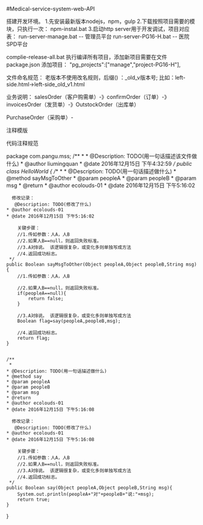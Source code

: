 #Medical-service-system-web-API

搭建开发环境。
1.先安装最新版本nodejs，npm，gulp
2.下载按照项目需要的模块，只执行一次： npm-instal.bat
3.启动http server用于开发调试，项目对应表：
run-server-manage.bat -- 管理员平台
run-server-PG16-H.bat -- 医院SPD平台


complie-release-all.bat 执行编译所有项目，添加新项目需要在文件package.json
添加项目：
 "pg_projects":["manage","project-PG16-H"],

文件命名规范：
老版本不使用改名规则，后缀() ：_old_v版本号;
比如：left-side.html->left-side_old_v1.html

业务说明：
salesOrder（客户购需单）-》confirmOrder（订单）-》invoicesOrder（发货单）-》OutstockOrder（出库单）

PurchaseOrder（采购单）-




注释模版

代码注释规范

  package com.pangu.mss;
  /**
   *
  	* @Description: TODO(用一句话描述该文件做什么)
  	* @author liumingquan
  	* @date 2016年12月15日 下午4:32:59
   */
  public class HelloWorld {
  	/**
  	 *
  	* @Description: TODO(用一句话描述做什么)
  	* @method sayMsgToOther
  	* @param peopleA
  	* @param peopleB
  	* @param msg
  	* @return
  	* @author ecolouds-01
  	* @date 2016年12月15日 下午5:16:02

  	  修改记录：
  	   @Description: TODO(修改了什么)
  	* @author ecolouds-01
  	* @date 2016年12月15日 下午5:16:02

  	    关键步骤：
  	    //1.传如参数：人A，人B
  		//2.如果人B==null，则返回失败标准。
  		//3.A对B说。 该逻辑很复杂，或变化多则单独写成方法
  		//4.返回成功标志。
  	 */
  	public Boolean sayMsgToOther(Object peopleA,Object peopleB,String msg){
  		//1.传如参数：人A，人B

  		//2.如果人B==null，则返回失败标准。
  		if(peopleA==null){
  			return false;
  		}

  		//3.A对B说。 该逻辑很复杂，或变化多则单独写成方法
  		Boolean flag=say(peopleA,peopleB,msg);

  	    //4.返回成功标志。
  		return flag;
  	}


  	/**
  	 *
  	* @Description: TODO(用一句话描述做什么)
  	* @method say
  	* @param peopleA
  	* @param peopleB
  	* @param msg
  	* @return
  	* @author ecolouds-01
  	* @date 2016年12月15日 下午5:16:08

  	  修改记录：
  	   @Description: TODO(修改了什么)
  	* @author ecolouds-01
  	* @date 2016年12月15日 下午5:16:08

  	    关键步骤：
  	    //1.传如参数：人A，人B
  		//2.如果人B==null，则返回失败标准。
  		//3.A对B说。 该逻辑很复杂，或变化多则单独写成方法
  		//4.返回成功标志。
  	 */
  	public Boolean say(Object peopleA,Object peopleB,String msg){
  		System.out.println(peopleA+"对"+peopleB+"说:"+msg);
  		return true;
  	}

  }
